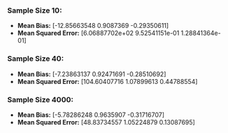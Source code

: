 ### Sample Size 10:
- **Mean Bias:** [-12.85663548   0.9087369   -0.29350611]
- **Mean Squared Error:** [6.06887702e+02 9.52541151e-01 1.28841364e-01]

### Sample Size 40:
- **Mean Bias:** [-7.23863137  0.92471691 -0.28510692]
- **Mean Squared Error:** [104.60407716   1.07899613   0.44788554]

### Sample Size 4000:
- **Mean Bias:** [-5.78286248  0.9635907  -0.31716707]
- **Mean Squared Error:** [48.83734557  1.05224879  0.13087695]

